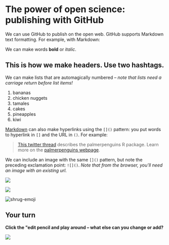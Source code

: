 # The power of open science: publishing with GitHub

We can use GitHub to publish on the open web. GitHub supports Markdown text formatting. For example, with Markdown:

We can make words **bold** or *italic*.

## This is how we make headers. Use two hashtags.

We can make lists that are automagically numbered – *note that lists need a carriage return before list items!*

1. bananas
2. chicken nuggets
3. tamales
4. cakes
5. pineapples
6. kiwi

[Markdown](https://quarto.org/docs/authoring/markdown-basics.html) can also make hyperlinks using the `[]()` pattern: you put words to hyperlink in `[]` and the URL in `()`. For example:

> [This twitter thread](https://twitter.com/allison_horst/status/1287772985630191617) describes the palmerpenguins R package. 
Learn more on the [palmerpenguins webpage](https://allisonhorst.github.io/palmerpenguins).

We can include an image with the same `[]()` pattern, but note the preceding exclamation point: `![]()`. *Note that from the browser, you'll need an image with an existing url.* 

![](https://octodex.github.com/images/labtocat.png)

![](https://media.fisheries.noaa.gov/styles/original/s3/2021-03/squid_illex_nb_w_0.png?VersionId=null&itok=Gms9hXDg)

![shrug-emoji](https://user-images.githubusercontent.com/77692015/134047292-c6e19e74-9302-4230-a969-4b89d7fa21b8.png)


## Your turn

**Click the "edit pencil and play around – what else can you change or add?**

![](https://github.com/Openscapes/series/blob/master/img/practicalDev_changingstuff.jpg)


